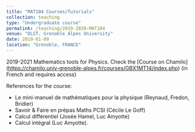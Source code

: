 ```yaml
---
title: "MAT104 Courses/Tutorials"
collection: teaching
type: "Undergraduate course"
permalink: /teaching/2019-2020-MAT104
venue: "DLST, Grenoble Alpes University"
date: 2019-01-09
location: "Grenoble, FRANCE"
---
```

2019-2021
Mathematics tools for Physics. 
Check the [Course on Chamilo] (https://chamilo.univ-grenoble-alpes.fr/courses/GBX1MT14/index.php) (in French and requires access)

References for the course:
- Le mini-manuel de mathématiques pour la physique (Reynaud, Fredon, Bridier)
- Savoir & Faire en prépas Maths PCSI (Cécile Le Goff)
- Calcul différentiel (Josée Hamel, Luc Amyotte)
- Calcul intégral (Luc Amyotte).

